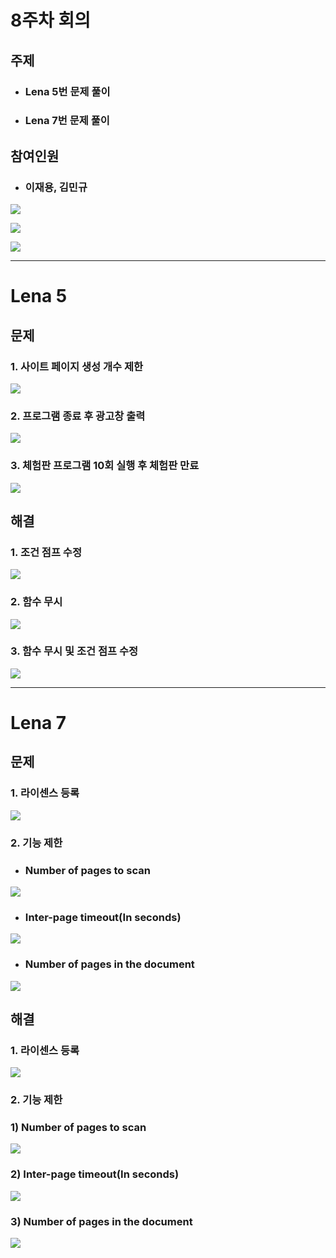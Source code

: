 # 8주차 회의

## 주제

- ### Lena 5번 문제 풀이
- ### Lena 7번 문제 풀이

## 참여인원

- ### 이재용, 김민규

![](https://images.velog.io/images/kmk9502/post/5ba7d089-68b7-4935-8d37-67ca87bfbc79/%ED%86%B5%ED%99%94%20%EA%B8%B0%EB%A1%9D%20%EC%A6%9D%EB%AA%85.png)

![](https://images.velog.io/images/kmk9502/post/310df96e-c8c6-46f2-a5fa-dfb2c7d84eec/%ED%86%B5%ED%99%94%20%EC%8B%9C%EA%B0%84%20%EC%A6%9D%EB%AA%85.png)

![](https://images.velog.io/images/kmk9502/post/31de08f9-1623-48a7-a71a-fdb9559f5068/%EC%9D%B8%EC%A6%9D.png)

</be></be>
___

# Lena 5

## 문제

### 1. 사이트 페이지 생성 개수 제한

![](https://images.velog.io/images/kmk9502/post/e6493721-180d-43ed-ae54-72cb0b19911f/%EB%AC%B8%EC%A0%9C1_%ED%8E%98%EC%9D%B4%EC%A7%80%20%EC%83%9D%EC%84%B1%20%EC%A0%9C%ED%95%9C.png)

### 2. 프로그램 종료 후 광고창 출력

![](https://images.velog.io/images/kmk9502/post/d711268a-7689-4ef8-9d3f-552d794bb9a8/%EB%AC%B8%EC%A0%9C2_%ED%94%84%EB%A1%9C%EA%B7%B8%EB%9E%A8%20%EC%A2%85%EB%A3%8C%ED%9B%84%20%EA%B4%91%EA%B3%A0%EC%B0%BD%20%EC%B6%9C%EB%A0%A5.png)

### 3. 체험판 프로그램 10회 실행 후 체험판 만료

![](https://images.velog.io/images/kmk9502/post/7420ab92-ea36-4c1a-ba85-99d17e9f2eed/%EB%AC%B8%EC%A0%9C3_%EC%B2%B4%ED%97%98%ED%8C%90%20%ED%94%84%EB%A1%9C%EA%B7%B8%EB%9E%A8%20%EC%8B%A4%ED%96%89%20%ED%9A%9F%EC%88%98%20%EC%A0%9C%ED%95%9C.png)

## 해결

### 1. 조건 점프 수정

![](https://images.velog.io/images/kmk9502/post/0b915900-902b-487b-a2a9-203dcbcf62e7/%EB%AC%B8%EC%A0%9C1_%EB%8C%80%EC%9D%91_JMP.png)

### 2. 함수 무시

![](https://images.velog.io/images/kmk9502/post/55de967d-dd79-4757-98fc-462ddcf9c678/%EB%AC%B8%EC%A0%9C2_%EB%8C%80%EC%9D%91_NOP.png)

### 3. 함수 무시 및 조건 점프 수정

![](https://images.velog.io/images/kmk9502/post/09219856-3cff-4d27-890c-c23100312244/%EB%AC%B8%EC%A0%9C3_%EB%8C%80%EC%9D%91_NOP,%20JMP.png)


___

# Lena 7

## 문제

### 1. 라이센스 등록

![](https://images.velog.io/images/kmk9502/post/ff5b8f98-90a4-4d30-a566-aafdd3768046/%EB%AC%B8%EC%A0%9C1_%EB%9D%BC%EC%9D%B4%EC%84%BC%EC%8A%A4%20%EB%93%B1%EB%A1%9D.png)

### 2. 기능 제한

- ### Number of pages to scan 

![](https://images.velog.io/images/kmk9502/post/0757145a-6437-4a59-8f95-170a83467f35/%EB%AC%B8%EC%A0%9C2_%EA%B8%B0%EB%8A%A5%EC%A0%9C%ED%95%9C_%EC%8A%A4%EC%BA%94%20%ED%8E%98%EC%9D%B4%EC%A7%80%20%EA%B0%9C%EC%88%98%20%EC%A0%9C%ED%95%9C.png)

- ### Inter-page timeout(In seconds)

![](https://images.velog.io/images/kmk9502/post/3f00b9b1-c595-4aa9-bb9a-09870cbe058d/%EB%AC%B8%EC%A0%9C2_%ED%8E%98%EC%9D%B4%EC%A7%80%20%EC%8A%A4%EC%BA%94%20%EC%8B%9C%EA%B0%84.png)

- ### Number of pages in the document

![](https://images.velog.io/images/kmk9502/post/5cc339e4-4f71-435b-8d33-4c204cb7289a/%EB%AC%B8%EC%A0%9C2_%EB%AC%B6%EC%9D%8C%20%ED%8C%8C%EC%9D%BC%20%EA%B0%9C%EC%88%98%20%EC%A0%9C%ED%95%9C.png)

## 해결

### 1. 라이센스 등록

![](https://images.velog.io/images/kmk9502/post/fd352909-1e88-4628-b289-3368884fbfde/%EB%9D%BC%EC%9D%B4%EC%84%BC%EC%8A%A4%20%EB%93%B1%EB%A1%9D%20%EC%9A%B0%ED%9A%8C.png)

### 2. 기능 제한

### 1) Number of pages to scan

![](https://images.velog.io/images/kmk9502/post/07b08f03-b7fb-47e0-b71b-fb028f6b0674/%EA%B8%B0%EB%8A%A5%20%EC%A0%9C%ED%95%9C%20%ED%95%B4%EC%A0%9C_%EC%8A%A4%EC%BA%94%20%ED%8E%98%EC%9D%B4%EC%A7%80%20%EA%B0%9C%EC%88%98%20%EC%A0%9C%ED%95%9C.png)

### 2) Inter-page timeout(In seconds)

![](https://images.velog.io/images/kmk9502/post/74f64e00-ddc1-4907-932e-a3ae24f1e27c/%EA%B8%B0%EB%8A%A5%20%EC%A0%9C%ED%95%9C%20%ED%95%B4%EC%A0%9C_%EC%8B%9C%EA%B0%84%EC%A0%9C%ED%95%9C.png)

### 3) Number of pages in the document

![](https://images.velog.io/images/kmk9502/post/af94f070-3dc0-4be2-ab23-b247d6c97508/%EA%B8%B0%EB%8A%A5%20%EC%A0%9C%ED%95%9C%20%ED%95%B4%EC%A0%9C_%EB%AC%B6%EC%9D%8C%20%ED%8E%98%EC%9D%B4%EC%A7%80%20%EC%A0%9C%ED%95%9C.png)